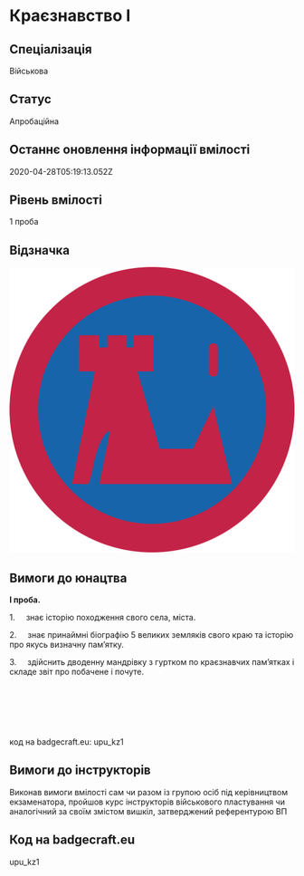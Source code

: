 # Краєзнавство І

## Спеціалізація

Військова

## Статус

Апробаційна

## Останнє оновлення інформації вмілості

2020-04-28T05:19:13.052Z

## Рівень вмілості

1 проба

## Відзначка

![Відзначка](../images/Kraieznavstvo_I/_____________1.jpg)

## Вимоги до юнацтва

<p><b>І проба.</b></p>

<p>1.&nbsp;&nbsp;&nbsp;&nbsp; знає історію походження свого села, міста.</p>

<p>2.&nbsp;&nbsp;&nbsp;&nbsp; знає принаймні біографію 5 великих земляків свого краю та історію про якусь
визначну пам’ятку.</p>

<p>3.&nbsp;&nbsp;&nbsp;&nbsp; здійснить дводенну мандрівку з гуртком по краєзнавчих пам’ятках і складе
звіт про побачене і почуте.</p>

<p><br></p><p><br></p><p><br></p><p>код на badgecraft.eu: upu_kz1<br></p>

## Вимоги до інструкторів

Виконав вимоги вмілості сам чи разом із групою осіб&nbsp;під керівництвом екзаменатора, пройшов курс інструкторів військового пластування чи аналогічний за своїм змістом вишкіл, затверджений референтурою ВП

## Код на badgecraft.eu

upu_kz1